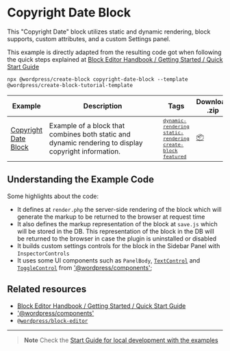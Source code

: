 # Copyright Date Block

This "Copyright Date" block utilizes static and dynamic rendering, block supports, custom attributes, and a custom Settings panel.

This example is directly adapted from the resulting code got when following the quick steps explained at [Block Editor Handbook / Getting Started / Quick Start Guide](https://developer.wordpress.org/block-editor/getting-started/quick-start-guide/)

```
npx @wordpress/create-block copyright-date-block --template @wordpress/create-block-tutorial-template
```

<!-- Please, do not remove these @TABLE EXAMPLES BEGIN and @TABLE EXAMPLES END comments or modify the table inside. This table is automatically generated from the data at _data/examples.json and _data/tags.json -->
<!-- @TABLE EXAMPLES BEGIN -->

| Example                                                                                                                        | <span style="display: inline-block; width:250px">Description</span>                                  | Tags                                                                                                                                                                                                                                                                                                                                                                                                                                                                                                                                          | Download .zip                                                                                                                                                                                                                 | Live Demo                                                                                                                                                                                                                                                                                                                                               |
| ------------------------------------------------------------------------------------------------------------------------------ | ---------------------------------------------------------------------------------------------------- | --------------------------------------------------------------------------------------------------------------------------------------------------------------------------------------------------------------------------------------------------------------------------------------------------------------------------------------------------------------------------------------------------------------------------------------------------------------------------------------------------------------------------------------------- | ----------------------------------------------------------------------------------------------------------------------------------------------------------------------------------------------------------------------------- | ------------------------------------------------------------------------------------------------------------------------------------------------------------------------------------------------------------------------------------------------------------------------------------------------------------------------------------------------------- |
| [Copyright Date Block](https://github.com/juanma-wp/block-development-examples/tree/trunk/plugins/copyright-date-block-09aac3) | Example of a block that combines both static and dynamic rendering to display copyright information. | <small><code><a href="https://juanma-wp.github.io/block-development-examples/?tags=dynamic-rendering">dynamic-rendering</a></code></small> <small><code><a href="https://juanma-wp.github.io/block-development-examples/?tags=static-rendering">static-rendering</a></code></small> <small><code><a href="https://juanma-wp.github.io/block-development-examples/?tags=create-block">create-block</a></code></small> <small><code><a href="https://juanma-wp.github.io/block-development-examples/?tags=featured">featured</a></code></small> | [📦](https://github.com/juanma-wp/block-development-examples/releases/download/latest/copyright-date-block-09aac3.zip 'Install the plugin on any WordPress site using this zip and activate it to see the example in action') | [![](https://raw.githubusercontent.com/juanma-wp/block-development-examples/trunk/_assets/icon-wp.svg)](https://playground.wordpress.net/?blueprint-url=https://raw.githubusercontent.com/juanma-wp/block-development-examples/trunk/plugins/copyright-date-block-09aac3/_playground/blueprint.json 'Click here to access a live demo of this example') |

<!-- @TABLE EXAMPLES END -->

## Understanding the Example Code

Some highlights about the code:

-   It defines at `render.php` the server-side rendering of the block which will generate the markup to be returned to the browser at request time
-   It also defines the markup representation of the block at `save.js` which will be stored in the DB. This representation of the block in the DB will be returned to the browser in case the plugin is uninstalled or disabled
-   It builds custom settings controls for the block in the Sidebar Panel with `InspectorControls`
-   It uses some UI components such as `PanelBody`, [`TextControl`](https://wordpress.github.io/gutenberg/?path=/docs/components-textcontrol--docs) and [`ToggleControl`](https://wordpress.github.io/gutenberg/?path=/docs/components-togglecontrol--docs) from ['@wordpress/components'](https://developer.wordpress.org/block-editor/reference-guides/packages/packages-components/);

## Related resources

-   [Block Editor Handbook / Getting Started / Quick Start Guide](https://developer.wordpress.org/block-editor/getting-started/quick-start-guide/)
-   ['@wordpress/components'](https://developer.wordpress.org/block-editor/reference-guides/packages/packages-components/)
-   [`@wordpress/block-editor`](https://developer.wordpress.org/block-editor/reference-guides/packages/packages-block-editor/)

---

> **Note**
> Check the [Start Guide for local development with the examples](https://github.com/juanma-wp/block-development-examples/wiki/Examples#start-guide-for-local-development-with-the-examples)
